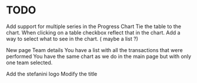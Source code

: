 # TODO
Add support for multiple series in the Progress Chart
Tie the table to the chart. When clicking on a table checkbox reflect that in the chart.
Add a way to select what to see in the chart. ( maybe a list ?)

New page  Team details
You have a list with all the transactions that were performed
You have the same chart as we do in the main page but with only one team selected.

Add the stefanini logo
Modify the title